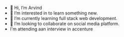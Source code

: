 - 👋 Hi, I’m Arvind
- 👀 I’m interested in to learn something new.
- 🌱 I’m currently learning full stack web development.
- 💞️ I’m looking to collaborate on social media platform.
- I'm attending aan interview in accenture

<!---
imarvind18/imarvind18 is a ✨ special ✨ repository because its `README.md` (this file) appears on your GitHub profile.
You can click the Preview link to take a look at your changes.
--->
